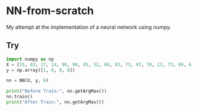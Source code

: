 # NN-from-scratch
My attempt at the implementation of a neural network using numpy.

## Try

``` python
import numpy as np            
X = [35, 83, 17, 14, 90, 90, 45, 52, 60, 83, 73, 97, 70, 13, 73, 69, 6, 6, 6, 8]
y = np.array([1, 0, 0, 0])

nn = NN(X, y, 6)

print("Before Train:", nn.getArgMax())
nn.train()
print("After Train:", nn.getArgMax())
```